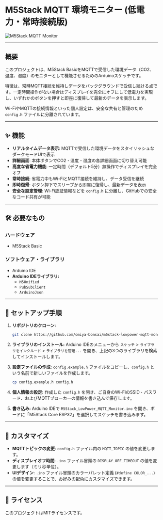 # M5Stack MQTT 環境モニター (低電力・常時接続版)

![M5Stack MQTT Monitor](https://github.com/user-attachments/assets/10f7d67f-31d8-4458-b196-be0de5a500e0)

---

## 概要

このプロジェクトは、M5Stack BasicをMQTTで受信した環境データ（CO2、温度、湿度）のモニターとして機能させるためのArduinoスケッチです。

特徴は、常時MQTT接続を維持しデータをバックグラウンドで受信し続ける点です。一定時間操作がない場合はディスプレイを完全にオフにして低電力を実現し、いずれかのボタンを押すと即座に復帰して最新のデータを表示します。

Wi-FiやMQTTの接続情報といった個人設定は、安全な共有と管理のため `config.h` ファイルに分離されています。

---

## ✨ 機能

- **リアルタイムデータ表示**: MQTTで受信した環境データをスタイリッシュなダークモードUIで表示
- **詳細画面**: 本体ボタンでCO2・温度・湿度の各詳細画面に切り替え可能
- **高度な省電力機能**: 一定時間（デフォルト5分）無操作でディスプレイを完全オフ
- **常時接続**: 省電力中もWi-FiとMQTT接続を維持し、データ受信を継続
- **即時復帰**: ボタン押下でスリープから即座に復帰し、最新データを表示
- **安全な設定管理**: Wi-Fi認証情報などを `config.h` に分離し、GitHubでの安全なコード共有が可能

---

## 🛠️ 必要なもの

### ハードウェア
- M5Stack Basic

### ソフトウェア・ライブラリ
- Arduino IDE
- **Arduino IDEライブラリ:**
  - `M5Unified`
  - `PubSubClient`
  - `ArduinoJson`

---

## 🚀 セットアップ手順

1.  **リポジトリのクローン:**
    ```zsh
    git clone https://github.com/omiya-bonsai/m5stack-lowpower-mqtt-monitor.git
    ```

2.  **ライブラリのインストール:**
    Arduino IDEのメニューから `スケッチ` > `ライブラリをインクルード` > `ライブラリを管理...` を開き、上記の3つのライブラリを検索してインストールします。

3.  **設定ファイルの作成:**
    `config.example.h` ファイルをコピーし、`config.h` という名前で新しいファイルを作成します。
    ```zsh
    cp config.example.h config.h
    ```

4.  **個人情報の設定:**
    作成した `config.h` を開き、ご自身のWi-FiのSSID・パスワード、およびMQTTブローカーの情報を書き込んで保存します。

5.  **書き込み:**
    Arduino IDEで `M5Stack_LowPower_MQTT_Monitor.ino` を開き、ボードに「M5Stack Core ESP32」を選択してスケッチを書き込みます。

---

## 🔧 カスタマイズ

- **MQTTトピックの変更**: `config.h` ファイル内の `MQTT_TOPIC` の値を変更します。
- **ディスプレイオフ時間**: `.ino` ファイル冒頭の `DISPLAY_OFF_TIMEOUT` の値を変更します（ミリ秒単位）。
- **UIデザイン**: `.ino` ファイル冒頭のカラーパレット定義 (`#define COLOR_...`) の値を変更することで、お好みの配色にカスタマイズできます。

---

## 📄 ライセンス

このプロジェクトはMITライセンスです。
